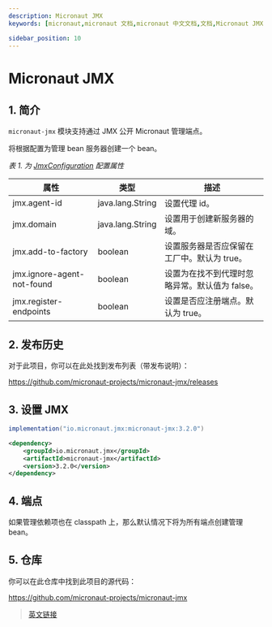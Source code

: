 ```yaml
---
description: Micronaut JMX
keywords: [micronaut,micronaut 文档,micronaut 中文文档,文档,Micronaut JMX,JMX,java]

sidebar_position: 10
---
```


# Micronaut JMX

## 1. 简介

`micronaut-jmx` 模块支持通过 JMX 公开 Micronaut 管理端点。

将根据配置为管理 bean 服务器创建一个 bean。

*表 1. 为 [JmxConfiguration](https://micronaut-projects.github.io/micronaut-jmx/3.2.0/api/io/micronaut/configuration/jmx/JmxConfiguration.html) 配置属性*

|属性|类型|描述|
|--|--|--|
|jmx.agent-id|java.lang.String|设置代理 id。|
|jmx.domain|java.lang.String|设置用于创建新服务器的域。|
|jmx.add-to-factory|boolean|设置服务器是否应保留在工厂中。默认为 true。|
|jmx.ignore-agent-not-found|boolean|设置为在找不到代理时忽略异常。默认值为 false。|
|jmx.register-endpoints|boolean|设置是否应注册端点。默认为 true。|

## 2. 发布历史

对于此项目，你可以在此处找到发布列表（带发布说明）：

https://github.com/micronaut-projects/micronaut-jmx/releases

## 3. 设置 JMX

<Tabs>
  <TabItem value="Gradle" label="Gradle">

```groovy
implementation("io.micronaut.jmx:micronaut-jmx:3.2.0")
```

  </TabItem>
  <TabItem value="Maven" label="Maven">

```xml
<dependency>
    <groupId>io.micronaut.jmx</groupId>
    <artifactId>micronaut-jmx</artifactId>
    <version>3.2.0</version>
</dependency>
```

  </TabItem>
</Tabs>

## 4. 端点

如果管理依赖项也在 classpath 上，那么默认情况下将为所有端点创建管理 bean。

## 5. 仓库

你可以在此仓库中找到此项目的源代码：

https://github.com/micronaut-projects/micronaut-jmx

> [英文链接](https://micronaut-projects.github.io/micronaut-jmx/3.2.0/guide/)
